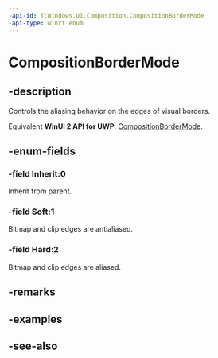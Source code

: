 ```yaml
---
-api-id: T:Windows.UI.Composition.CompositionBorderMode
-api-type: winrt enum
---
```


<!-- Enumeration syntax
public enum Windows.UI.Composition.CompositionBorderMode : int
-->

# CompositionBorderMode

## -description
Controls the aliasing behavior on the edges of visual borders.
<!--  with other visuals and affects pixel precise alignment so that edges (borders) are not axis-aligned to avoid aliasing. -->

Equivalent **WinUI 2 API for UWP**: [CompositionBorderMode](/windows/winui/api/microsoft.ui.composition.compositionbordermode).

## -enum-fields
### -field Inherit:0
Inherit from parent.

### -field Soft:1
Bitmap and clip edges are antialiased.

### -field Hard:2
Bitmap and clip edges are aliased.


## -remarks

## -examples

## -see-also
